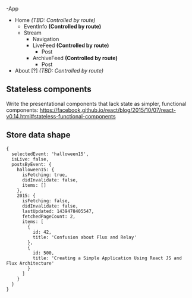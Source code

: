 -App
  - Home *(TBD: Controlled by route)*
    - EventInfo **(Controlled by route)**
    - Stream
      - Navigation
      - LiveFeed **(Controlled by route)**
        - Post
      - ArchiveFeed **(Controlled by route)**
        - Post
  - About [?] *(TBD: Controlled by route)*


## Stateless components
Write the presentational components that lack state as simpler, functional components:
https://facebook.github.io/react/blog/2015/10/07/react-v0.14.html#stateless-functional-components

## Store data shape

```
{
  selectedEvent: 'halloween15',
  isLive: false,
  postsByEvent: {
    halloween15: {
      isFetching: true,
      didInvalidate: false,
      items: []
    },
    2015: {
      isFetching: false,
      didInvalidate: false,
      lastUpdated: 1439478405547,
      fetchedPageCount: 2,
      items: [
        {
          id: 42,
          title: 'Confusion about Flux and Relay'
        },
        {
          id: 500,
          title: 'Creating a Simple Application Using React JS and Flux Architecture'
        }
      ]
    }
  }
}
```
